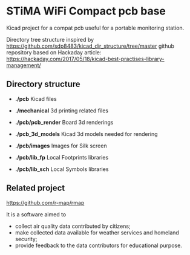 # STiMA WiFi Compact pcb base

Kicad project for a compat pcb useful for a portable monitoring station.

Directory tree structure inspired by https://github.com/sdp8483/kicad_dir_structure/tree/master
github repository based on Hackaday article: https://hackaday.com/2017/05/18/kicad-best-practises-library-management/

## Directory structure

 - __./pcb__        Kicad files
 - __./mechanical__ 3d printing related files

 - __./pcb/pcb_render__ Board 3d renderings
 - __./pcb_3d_models__  Kicad 3d models needed for rendering
 - __./pcb/images__  Images for Silk screen
 - __./pcb/lib_fp__   Local Footprints libraries
 - __./pcb/lib_sch__  Local Symbols libraries


## Related project

https://github.com/r-map/rmap

It is a software aimed to 
 - collect air quality data contributed by citizens; 
 - make collected data available for weather services and homeland security; 
 - provide feedback to the data contributors for educational purpose.


